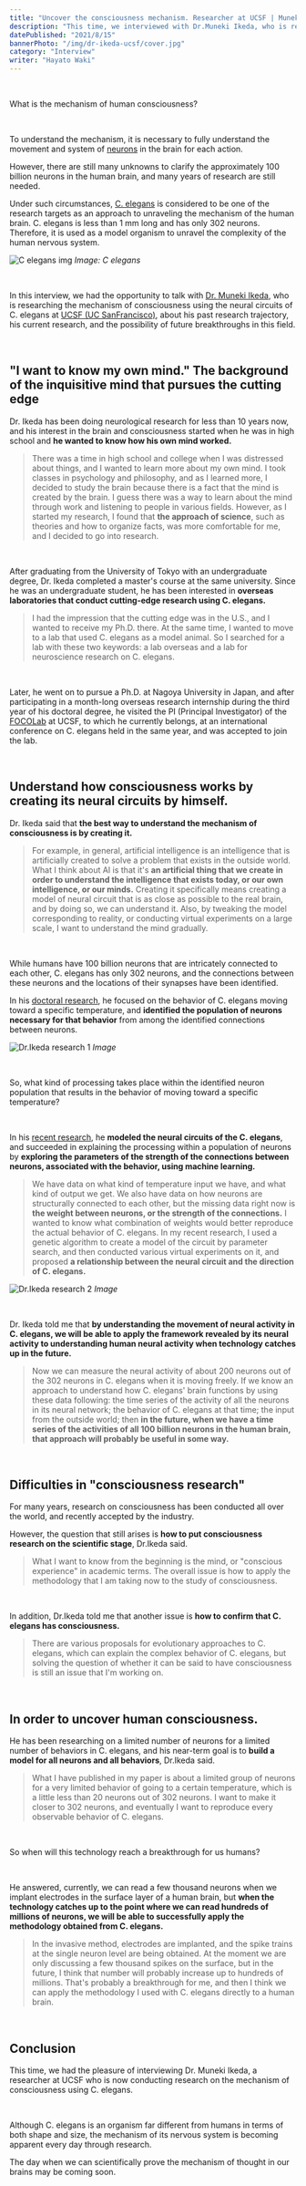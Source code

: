 ```yaml
---
title: "Uncover the consciousness mechanism. Researcher at UCSF | Muneki Ikeda"
description: "This time, we interviewed with Dr.Muneki Ikeda, who is researching the mechanism of consciousness using C. elegans at UCSF, about his past research trajectory, his current research, and the possibility of future breakthroughs in this field."
datePublished: "2021/8/15"
bannerPhoto: "/img/dr-ikeda-ucsf/cover.jpg"
category: "Interview"
writer: "Hayato Waki"
---
```


&nbsp;

What is the mechanism of human consciousness?

&nbsp;

To understand the mechanism, it is necessary to fully understand the movement and system of [neurons](https://en.wikipedia.org/wiki/Neuron) in the brain for each action.

However, there are still many unknowns to clarify the approximately 100 billion neurons in the human brain, and many years of research are still needed.

Under such circumstances, [C. elegans](https://en.wikipedia.org/wiki/Caenorhabditis_elegans) is considered to be one of the research targets as an approach to unraveling the mechanism of the human brain. C. elegans is less than 1 mm long and has only 302 neurons. Therefore, it is used as a model organism to unravel the complexity of the human nervous system.

![C elegans img](https://s.wsj.net/public/resources/images/BN-JD545_0630la_G_20150629113932.jpg)
_Image: C elegans_

&nbsp;

In this interview, we had the opportunity to talk with [Dr. Muneki Ikeda](https://sites.google.com/view/munekiikeda/english), who is researching the mechanism of consciousness using the neural circuits of C. elegans at [UCSF (UC SanFrancisco)](https://www.ucsf.edu/), about his past research trajectory, his current research, and the possibility of future breakthroughs in this field.

&nbsp;

## "I want to know my own mind." The background of the inquisitive mind that pursues the cutting edge

Dr. Ikeda has been doing neurological research for less than 10 years now, and his interest in the brain and consciousness started when he was in high school and **he wanted to know how his own mind worked.**

> There was a time in high school and college when I was distressed about things, and I wanted to learn more about my own mind.
> I took classes in psychology and philosophy, and as I learned more, I decided to study the brain because there is a fact that the mind is created by the brain.
> I guess there was a way to learn about the mind through work and listening to people in various fields.
> However, as I started my research, I found that **the approach of science**, such as theories and how to organize facts, was more comfortable for me, and I decided to go into research.

&nbsp;

After graduating from the University of Tokyo with an undergraduate degree, Dr. Ikeda completed a master's course at the same university. Since he was an undergraduate student, he has been interested in **overseas laboratories that conduct cutting-edge research using C. elegans.**

> I had the impression that the cutting edge was in the U.S., and I wanted to receive my Ph.D. there.
> At the same time, I wanted to move to a lab that used C. elegans as a model animal.
> So I searched for a lab with these two keywords: a lab overseas and a lab for neuroscience research on C. elegans.

&nbsp;

Later, he went on to pursue a Ph.D. at Nagoya University in Japan, and after participating in a month-long overseas research internship during the third year of his doctoral degree, he visited the PI (Principal Investigator) of the [FOCOLab](http://focolab.org/) at UCSF, to which he currently belongs, at an international conference on C. elegans held in the same year, and was accepted to join the lab.

&nbsp;

## Understand how consciousness works by creating its neural circuits by himself.

Dr. Ikeda said that **the best way to understand the mechanism of consciousness is by creating it.**

> For example, in general, artificial intelligence is an intelligence that is artificially created to solve a problem that exists in the outside world.
> What I think about AI is that it's **an artificial thing that we create in order to understand the intelligence that exists today, or our own intelligence, or our minds.**
> Creating it specifically means creating a model of neural circuit that is as close as possible to the real brain, and by doing so, we can understand it.
> Also, by tweaking the model corresponding to reality, or conducting virtual experiments on a large scale, I want to understand the mind gradually.

&nbsp;

While humans have 100 billion neurons that are intricately connected to each other, C. elegans has only 302 neurons, and the connections between these neurons and the locations of their synapses have been identified.

In his [doctoral research](https://www.pnas.org/content/117/11/6178.short), he focused on the behavior of C. elegans moving toward a specific temperature, and **identified the population of neurons necessary for that behavior** from among the identified connections between neurons.

![Dr.Ikeda research 1](https://neurotechjp.com/img/dr-ikeda-ucsf/dr-ikeda-research-1.jpg)
_Image_

&nbsp;

So, what kind of processing takes place within the identified neuron population that results in the behavior of moving toward a specific temperature?

&nbsp;

In his [recent research](https://journals.plos.org/ploscompbiol/article?id=10.1371/journal.pcbi.1007916), he **modeled the neural circuits of the C. elegans**, and succeeded in explaining the processing within a population of neurons by **exploring the parameters of the strength of the connections between neurons, associated with the behavior, using machine learning.**

> We have data on what kind of temperature input we have, and what kind of output we get.
> We also have data on how neurons are structurally connected to each other, but the missing data right now is **the weight between neurons, or the strength of the connections.**
> I wanted to know what combination of weights would better reproduce the actual behavior of C. elegans.
> In my recent research, I used a genetic algorithm to create a model of the circuit by parameter search, and then conducted various virtual experiments on it, and proposed **a relationship between the neural circuit and the direction of C. elegans.**

![Dr.Ikeda research 2](https://neurotechjp.com/img/dr-ikeda-ucsf/dr-ikeda-research-2.jpg)
_Image_

&nbsp;

Dr. Ikeda told me that **by understanding the movement of neural activity in C. elegans, we will be able to apply the framework revealed by its neural activity to understanding human neural activity when technology catches up in the future.**

> Now we can measure the neural activity of about 200 neurons out of the 302 neurons in C. elegans when it is moving freely.
> If we know an approach to understand how C. elegans' brain functions by using these data following: the time series of the activity of all the neurons in its neural network; the behavior of C. elegans at that time; the input from the outside world;
> then **in the future, when we have a time series of the activities of all 100 billion neurons in the human brain, that approach will probably be useful in some way.**

&nbsp;

## Difficulties in "consciousness research"

For many years, research on consciousness has been conducted all over the world, and recently accepted by the industry.

However, the question that still arises is **how to put consciousness research on the scientific stage**, Dr.Ikeda said.

> What I want to know from the beginning is the mind, or "conscious experience" in academic terms.
> The overall issue is how to apply the methodology that I am taking now to the study of consciousness.

&nbsp;

In addition, Dr.Ikeda told me that another issue is **how to confirm that C. elegans has consciousness.**

> There are various proposals for evolutionary approaches to C. elegans, which can explain the complex behavior of C. elegans, but solving the question of whether it can be said to have consciousness is still an issue that I'm working on.

&nbsp;

## In order to uncover human consciousness.

He has been researching on a limited number of neurons for a limited number of behaviors in C. elegans, and his near-term goal is to **build a model for all neurons and all behaviors**, Dr.Ikeda said.

> What I have published in my paper is about a limited group of neurons for a very limited behavior of going to a certain temperature, which is a little less than 20 neurons out of 302 neurons.
> I want to make it closer to 302 neurons, and eventually I want to reproduce every observable behavior of C. elegans.

&nbsp;

So when will this technology reach a breakthrough for us humans?

&nbsp;

He answered, currently, we can read a few thousand neurons when we implant electrodes in the surface layer of a human brain, but **when the technology catches up to the point where we can read hundreds of millions of neurons, we will be able to successfully apply the methodology obtained from C. elegans.**

> In the invasive method, electrodes are implanted, and the spike trains at the single neuron level are being obtained.
> At the moment we are only discussing a few thousand spikes on the surface, but in the future, I think that number will probably increase up to hundreds of millions.
> That's probably a breakthrough for me, and then I think we can apply the methodology I used with C. elegans directly to a human brain.

&nbsp;

## Conclusion

This time, we had the pleasure of interviewing Dr. Muneki Ikeda, a researcher at UCSF who is now conducting research on the mechanism of consciousness using C. elegans.

&nbsp;

Although C. elegans is an organism far different from humans in terms of both shape and size, the mechanism of its nervous system is becoming apparent every day through research.

The day when we can scientifically prove the mechanism of thought in our brains may be coming soon.
